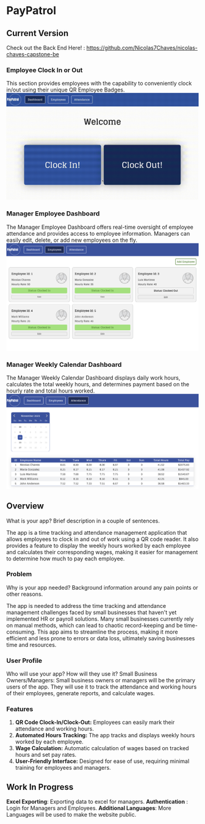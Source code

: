 
  
# PayPatrol

 
 ## Current Version
 Check out the Back End Here! : 
 https://github.com/Nicolas7Chaves/nicolas-chaves-capstone-be
 ### Employee Clock In or Out
 This section provides employees with the capability to conveniently clock in/out using their unique QR Employee Badges.
 ![Employee Clock In/Out](./highres.gif)

### Manager Employee Dashboard
The Manager Employee Dashboard offers real-time oversight of employee attendance and provides access to employee information. Managers can easily edit, delete, or add new employees on the fly.
 ![Manager Employee Dashboard](./pic2.png)

 ### Manager Weekly Calendar Dashboard
The Manager Weekly Calendar Dashboard displays daily work hours, calculates the total weekly hours, and determines payment based on the hourly rate and total hours worked.
 ![Manager Employee Weekly Calendar](./pic1.png)
 

## Overview

What is your app? Brief description in a couple of sentences.

The app is a time tracking and attendance management application that allows employees to clock in and out of work using a QR code reader. It also provides a feature to display the weekly hours worked by each employee and calculates their corresponding wages, making it easier for management to determine how much to pay each employee.

  

### Problem

Why is your app needed? Background information around any pain points or other reasons.

The app is needed to address the time tracking and attendance management challenges faced by small businesses that haven't yet implemented HR or payroll solutions. Many small businesses currently rely on manual methods, which can lead to chaotic record-keeping and be time-consuming. This app aims to streamline the process, making it more efficient and less prone to errors or data loss, ultimately saving businesses time and resources.

  

### User Profile

Who will use your app? How will they use it? 
Small Business Owners/Managers: Small business owners or managers will be the primary users of the app. They will use it to track the attendance and working hours of their employees, generate reports, and calculate wages.

  

### Features

1.  **QR Code Clock-In/Clock-Out:** Employees can easily mark their attendance and working hours.
2.  **Automated Hours Tracking:** The app tracks and displays weekly hours worked by each employee.
3.  **Wage Calculation:** Automatic calculation of wages based on tracked hours and set pay rates.
4.  **User-Friendly Interface:** Designed for ease of use, requiring minimal training for employees and managers.


## Work In Progress

**Excel Exporting**: Exporting data to excel for managers.
**Authentication** : Login for Managers and Employees.
**Additional Languages**: More Languages will be used to make the website public.
